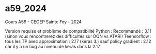 # a59_2024
Cours A59 - CEGEP Sainte Foy - 2024

Version requise et problème de compatibilité
Python :
Recommandé : 3.11 (sinon vous rencontrerez des difficultés sur DQN vs ATARI)
Teensorflow : tous les TP avec approximation : 2.17 (keras 3.)
              sauf policy gradient : 2.12 car il y a un bug au niveau de keras dans la 2.17


